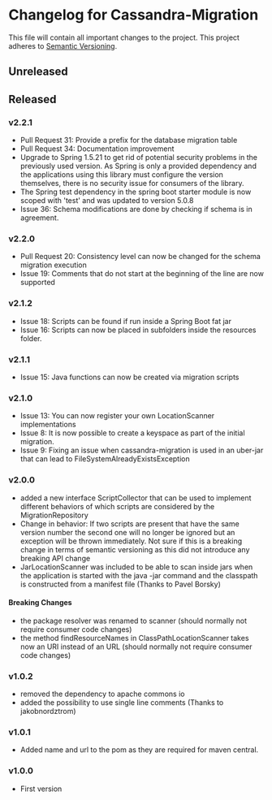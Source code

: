 # Changelog for Cassandra-Migration
This file will contain all important changes to the project.
This project adheres to [Semantic Versioning](http://semver.org/).

## Unreleased

## Released
### v2.2.1
* Pull Request 31: Provide a prefix for the database migration table
* Pull Request 34: Documentation improvement
* Upgrade to Spring 1.5.21 to get rid of potential security problems in the previously used version.
  As Spring is only a provided dependency and the applications using this library must configure
  the version themselves, there is no security issue for consumers of the library.
* The Spring test dependency in the spring boot starter module is now scoped with 'test' and was updated
  to version 5.0.8
* Issue 36: Schema modifications are done by checking if schema is in agreement.

### v2.2.0
* Pull Request 20: Consistency level can now be changed for the schema migration execution
* Issue 19: Comments that do not start at the beginning of the line are now supported

### v2.1.2
* Issue 18: Scripts can be found if run inside a Spring Boot fat jar
* Issue 16: Scripts can now be placed in subfolders inside the resources folder.

### v2.1.1
* Issue 15: Java functions can now be created via migration scripts

### v2.1.0
* Issue 13: You can now register your own LocationScanner implementations
* Issue 8: It is now possible to create a keyspace as part of the initial
  migration.
* Issue 9: Fixing an issue when cassandra-migration is used in an uber-jar that
  can lead to FileSystemAlreadyExistsException

### v2.0.0
* added a new interface ScriptCollector that can be used to implement different
  behaviors of which scripts are considered by the MigrationRepository
* Change in behavior: If two scripts are present that have the same
  version number the second one will no longer be ignored but an exception will
  be thrown immediately. Not sure if this is a breaking change in terms of
  semantic versioning as this did not introduce any breaking API change
* JarLocationScanner was included to be able to scan inside jars when the
  application is started with the java -jar command and the classpath is
  constructed from a manifest file (Thanks to Pavel Borsky)
#### Breaking Changes
* the package resolver was renamed to scanner (should normally not require
  consumer code changes)
* the method findResourceNames in ClassPathLocationScanner takes now an URI
  instead of an URL (should normally not require consumer code changes)

### v1.0.2
* removed the dependency to apache commons io
* added the possibility to use single line comments (Thanks to jakobnordztrom)

### v1.0.1
* Added name and url to the pom as they are required for maven central. 

### v1.0.0
* First version
